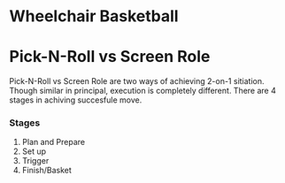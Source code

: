 # Wheelchair Basketball

# Pick-N-Roll vs Screen Role

Pick-N-Roll vs Screen Role are two ways of achieving 2-on-1 sitiation. Though similar in principal, execution is completely different.  There are 4 stages in achiving succesfule move.

### Stages
1. Plan and Prepare
2. Set up 
3. Trigger
4. Finish/Basket
